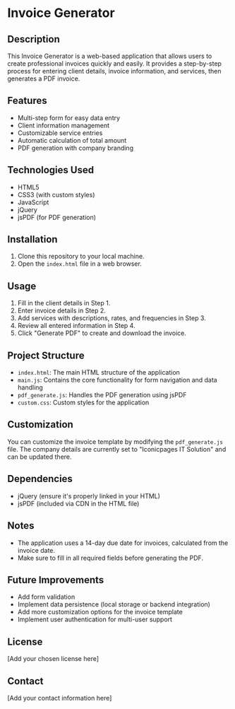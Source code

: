 # Invoice Generator

## Description
This Invoice Generator is a web-based application that allows users to create professional invoices quickly and easily. It provides a step-by-step process for entering client details, invoice information, and services, then generates a PDF invoice.

## Features
- Multi-step form for easy data entry
- Client information management
- Customizable service entries
- Automatic calculation of total amount
- PDF generation with company branding

## Technologies Used
- HTML5
- CSS3 (with custom styles)
- JavaScript
- jQuery
- jsPDF (for PDF generation)

## Installation
1. Clone this repository to your local machine.
2. Open the `index.html` file in a web browser.

## Usage
1. Fill in the client details in Step 1.
2. Enter invoice details in Step 2.
3. Add services with descriptions, rates, and frequencies in Step 3.
4. Review all entered information in Step 4.
5. Click "Generate PDF" to create and download the invoice.

## Project Structure
- `index.html`: The main HTML structure of the application
- `main.js`: Contains the core functionality for form navigation and data handling
- `pdf_generate.js`: Handles the PDF generation using jsPDF
- `custom.css`: Custom styles for the application

## Customization
You can customize the invoice template by modifying the `pdf_generate.js` file. The company details are currently set to "Iconicpages IT Solution" and can be updated there.

## Dependencies
- jQuery (ensure it's properly linked in your HTML)
- jsPDF (included via CDN in the HTML file)

## Notes
- The application uses a 14-day due date for invoices, calculated from the invoice date.
- Make sure to fill in all required fields before generating the PDF.

## Future Improvements
- Add form validation
- Implement data persistence (local storage or backend integration)
- Add more customization options for the invoice template
- Implement user authentication for multi-user support

## License
[Add your chosen license here]

## Contact
[Add your contact information here]
